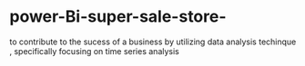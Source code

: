 # power-Bi-super-sale-store-
to contribute to the sucess of a business by utilizing data analysis techinque , specifically focusing on time series analysis 
